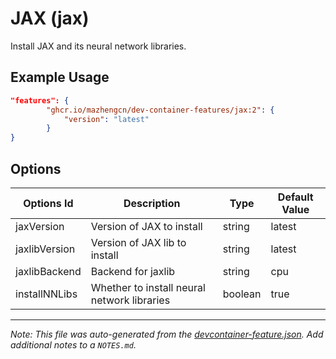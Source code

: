 
# JAX (jax)

Install JAX and its neural network libraries.

## Example Usage

```json
"features": {
        "ghcr.io/mazhengcn/dev-container-features/jax:2": {
            "version": "latest"
        }
}
```

## Options

| Options Id | Description | Type | Default Value |
|-----|-----|-----|-----|
| jaxVersion | Version of JAX to install | string | latest |
| jaxlibVersion | Version of JAX lib to install | string | latest |
| jaxlibBackend | Backend for jaxlib | string | cpu |
| installNNLibs | Whether to install neural network libraries | boolean | true |



---

_Note: This file was auto-generated from the [devcontainer-feature.json](https://github.com/mazhengcn/dev-container-features/blob/main/src/jax/devcontainer-feature.json).  Add additional notes to a `NOTES.md`._
